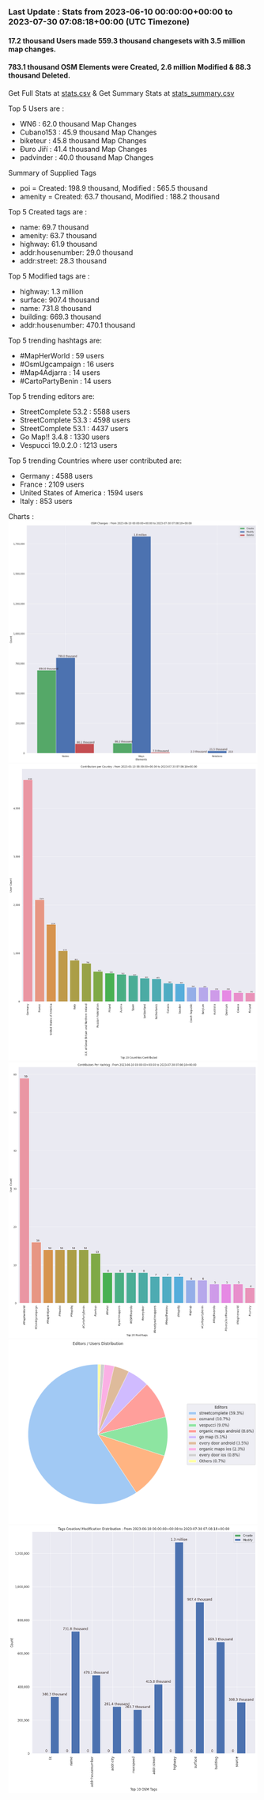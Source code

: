 ### Last Update : Stats from 2023-06-10 00:00:00+00:00 to 2023-07-30 07:08:18+00:00 (UTC Timezone)

#### 17.2 thousand Users made 559.3 thousand changesets with 3.5 million map changes.
#### 783.1 thousand OSM Elements were Created, 2.6 million Modified & 88.3 thousand Deleted.
Get Full Stats at [stats.csv](/stats/fieldmappers/Daily/stats.csv)
 & Get Summary Stats at [stats_summary.csv](/stats/fieldmappers/Daily/stats_summary.csv)

Top 5 Users are : 
- WN6 : 62.0 thousand Map Changes
- Cubano153 : 45.9 thousand Map Changes
- biketeur : 45.8 thousand Map Changes
- Đuro Jiří : 41.4 thousand Map Changes
- padvinder : 40.0 thousand Map Changes

Summary of Supplied Tags
- poi = Created: 198.9 thousand, Modified : 565.5 thousand
- amenity = Created: 63.7 thousand, Modified : 188.2 thousand


Top 5 Created tags are :
- name: 69.7 thousand
- amenity: 63.7 thousand
- highway: 61.9 thousand
- addr:housenumber: 29.0 thousand
- addr:street: 28.3 thousand


Top 5 Modified tags are :
- highway: 1.3 million
- surface: 907.4 thousand
- name: 731.8 thousand
- building: 669.3 thousand
- addr:housenumber: 470.1 thousand


Top 5 trending hashtags are:
- #MapHerWorld : 59 users
- #OsmUgcampaign : 16 users
- #Map4Adjarra : 14 users
- #CartoPartyBenin : 14 users


Top 5 trending editors are:
- StreetComplete 53.2 : 5588 users
- StreetComplete 53.3 : 4598 users
- StreetComplete 53.1 : 4437 users
- Go Map!! 3.4.8 : 1330 users
- Vespucci 19.0.2.0 : 1213 users


Top 5 trending Countries where user contributed are:
- Germany : 4588 users
- France : 2109 users
- United States of America : 1594 users
- Italy : 853 users


 Charts : 
![Alt text](./stats_osm_changes.png) 
![Alt text](./stats_users_per_country.png) 
![Alt text](./stats_users_per_hashtag.png) 
![Alt text](./stats_editors_pie_chart.png) 
![Alt text](./stats_tags.png) 
